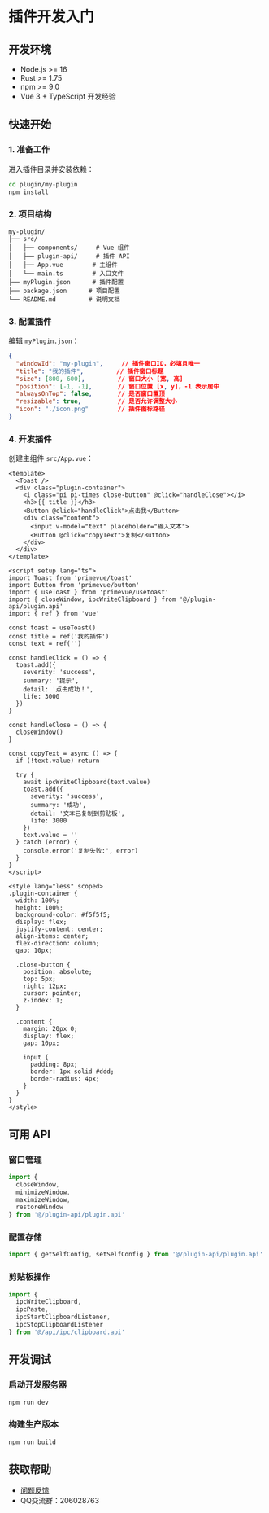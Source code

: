 # 插件开发入门

## 开发环境

- Node.js >= 16
- Rust >= 1.75
- npm >= 9.0
- Vue 3 + TypeScript 开发经验

## 快速开始

### 1. 准备工作

进入插件目录并安装依赖：
```bash
cd plugin/my-plugin
npm install
```

### 2. 项目结构
```
my-plugin/
├── src/
│   ├── components/     # Vue 组件
│   ├── plugin-api/     # 插件 API
│   ├── App.vue        # 主组件
│   └── main.ts        # 入口文件
├── myPlugin.json      # 插件配置
├── package.json      # 项目配置
└── README.md         # 说明文档
```

### 3. 配置插件

编辑 `myPlugin.json`：
```json
{
  "windowId": "my-plugin",     // 插件窗口ID，必填且唯一
  "title": "我的插件",         // 插件窗口标题
  "size": [800, 600],         // 窗口大小 [宽, 高]
  "position": [-1, -1],       // 窗口位置 [x, y]，-1 表示居中
  "alwaysOnTop": false,       // 是否窗口置顶
  "resizable": true,          // 是否允许调整大小
  "icon": "./icon.png"        // 插件图标路径
}
```

### 4. 开发插件

创建主组件 `src/App.vue`：
```vue
<template>
  <Toast />
  <div class="plugin-container">
    <i class="pi pi-times close-button" @click="handleClose"></i>
    <h3>{{ title }}</h3>
    <Button @click="handleClick">点击我</Button>
    <div class="content">
      <input v-model="text" placeholder="输入文本">
      <Button @click="copyText">复制</Button>
    </div>
  </div>
</template>

<script setup lang="ts">
import Toast from 'primevue/toast'
import Button from 'primevue/button'
import { useToast } from 'primevue/usetoast'
import { closeWindow, ipcWriteClipboard } from '@/plugin-api/plugin.api'
import { ref } from 'vue'

const toast = useToast()
const title = ref('我的插件')
const text = ref('')

const handleClick = () => {
  toast.add({
    severity: 'success',
    summary: '提示',
    detail: '点击成功！',
    life: 3000
  })
}

const handleClose = () => {
  closeWindow()
}

const copyText = async () => {
  if (!text.value) return
  
  try {
    await ipcWriteClipboard(text.value)
    toast.add({
      severity: 'success',
      summary: '成功',
      detail: '文本已复制到剪贴板',
      life: 3000
    })
    text.value = ''
  } catch (error) {
    console.error('复制失败:', error)
  }
}
</script>

<style lang="less" scoped>
.plugin-container {
  width: 100%;
  height: 100%;
  background-color: #f5f5f5;
  display: flex;
  justify-content: center;
  align-items: center;
  flex-direction: column;
  gap: 10px;
  
  .close-button {
    position: absolute;
    top: 5px;
    right: 12px;
    cursor: pointer;
    z-index: 1;
  }

  .content {
    margin: 20px 0;
    display: flex;
    gap: 10px;

    input {
      padding: 8px;
      border: 1px solid #ddd;
      border-radius: 4px;
    }
  }
}
</style>
```

## 可用 API

### 窗口管理
```typescript
import { 
  closeWindow,
  minimizeWindow,
  maximizeWindow,
  restoreWindow 
} from '@/plugin-api/plugin.api'
```

### 配置存储
```typescript
import { getSelfConfig, setSelfConfig } from '@/plugin-api/plugin.api'
```

### 剪贴板操作
```typescript
import { 
  ipcWriteClipboard,
  ipcPaste,
  ipcStartClipboardListener,
  ipcStopClipboardListener 
} from '@/api/ipc/clipboard.api'
```

## 开发调试

### 启动开发服务器
```bash
npm run dev
```

### 构建生产版本
```bash
npm run build
```

## 获取帮助

- [问题反馈](https://github.com/MyHelperHub/myhelper/issues)
- QQ交流群：206028763